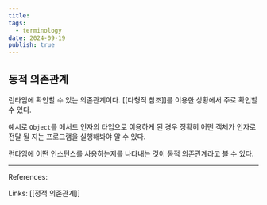 ```yaml
---
title:
tags:
  - terminology
date: 2024-09-19
publish: true
---
```


## 동적 의존관계

런타임에 확인할 수 있는 의존관계이다. [[다형적 참조]]를 이용한 상황에서 주로 확인할 수 있다.

예시로 `Object`를 메서드 인자의 타입으로 이용하게 된 경우 정확히 어떤 객체가 인자로 전달 될 지는 프로그램을 실행해봐야 알 수 있다.

런타임에 어떤 인스턴스를 사용하는지를 나타내는 것이 동적 의존관계라고 볼 수 있다.

---

References:

Links: [[정적 의존관계]]
